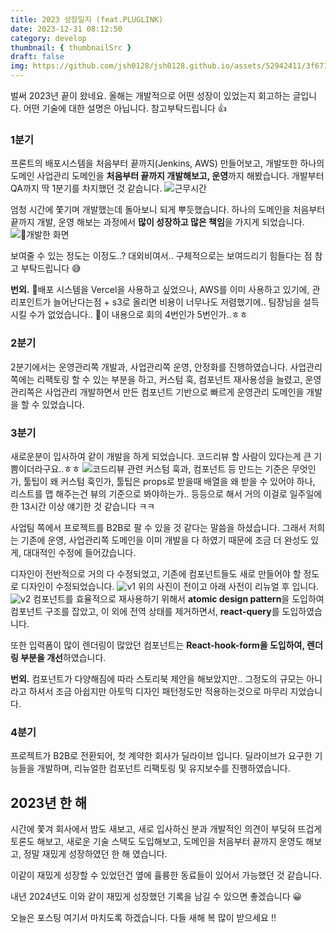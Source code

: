 ```yaml
---
title: 2023 성장일지 (feat.PLUGLINK)
date: 2023-12-31 08:12:50
category: develop
thumbnail: { thumbnailSrc }
draft: false
img: https://github.com/jsh0128/jsh0128.github.io/assets/52942411/3f671d99-f653-4454-b346-7e89332a337a
---
```


벌써 2023년 끝이 왔네요. 올해는 개발적으로 어떤 성장이 있었는지 회고하는 글입니다. 어떤 기술에 대한 설명은 아닙니다. 참고부탁드립니다 👍

### 1분기

프론트의 배포시스템을 처음부터 끝까지(Jenkins, AWS) 만들어보고, 개발또한 하나의 도메인 사업관리 도메인을 **처음부터 끝까지 개발해보고, 운영**까지 해봤습니다. 개발부터 QA까지 딱 1분기를 차지했던 것 같습니다.
![근무시간](https://github.com/jsh0128/jsh0128.github.io/assets/52942411/c3ecb653-8b3c-4ac0-9c48-b297b279b82b)

엄청 시간에 쫓기며 개발했는데 돌아보니 되게 뿌듯했습니다. 하나의 도메인을 처음부터 끝까지 개발, 운영 해보는 과정에서 **많이 성장하고 많은 책임**을 가지게 되었습니다.
![개발한 화면](https://github.com/jsh0128/jsh0128.github.io/assets/52942411/d4a61fbd-1625-41f7-8145-6f926a4e1f31)

보여줄 수 있는 정도는 이정도..? 대외비여서.. 구체적으로는 보여드리기 힘들다는 점 참고 부탁드립니다 😅

**번외.** 배포 시스템을 Vercel을 사용하고 싶었으나, AWS를 이미 사용하고 있기에, 관리포인트가 늘어난다는점 + s3로 올리면 비용이 너무나도 저렴했기에.. 팀장님을 설득시킬 수가 없었습니다.. 이 내용으로 회의 4번인가 5번인가..ㅎㅎ

### 2분기

2분기에서는 운영관리쪽 개발과, 사업관리쪽 운영, 안정화를 진행하였습니다. 사업관리쪽에는 리팩토링 할 수 있는 부분을 하고, 커스텀 훅, 컴포넌트 재사용성을 늘렸고, 운영관리쪽은 사업관리 개발하면서 만든 컴포넌트 기반으로 빠르게 운영관리 도메인을 개발을 할 수 있었습니다.

### 3분기

새로운분이 입사하여 같이 개발을 하게 되었습니다. 코드리뷰 할 사람이 있다는게 큰 기쁨이더라구요..ㅎㅎ
![코드리뷰 관련](https://github.com/jsh0128/jsh0128.github.io/assets/52942411/817be785-ff54-498a-af3a-df91b096384e)
커스텀 훅과, 컴포넌트 등 만드는 기준은 무엇인가, 툴팁이 왜 커스텀 훅인가, 툴팁은 props로 받을때 배열을 왜 받을 수 있어야 하나, 리스트를 맵 해주는건 뷰의 기준으로 봐야하는가.. 등등으로 해서 거의 이걸로 일주일에 한 13시간 이상 얘기한 것 같습니다 ㅋㅋ

사업팀 쪽에서 프로젝트를 B2B로 팔 수 있을 것 같다는 말씀을 하셨습니다. 그래서 저희는 기존에 운영, 사업관리쪽 도메인을 이미 개발을 다 하였기 때문에 조금 더 완성도 있게, 대대적인 수정에 들어갔습니다.

디자인이 전반적으로 거의 다 수정되었고, 기존에 컴포넌트들도 새로 만들어야 할 정도로 디자인이 수정되었습니다.
![v1](https://github.com/jsh0128/jsh0128.github.io/assets/52942411/b47782f4-90fd-43af-85b5-8546d36daab6)
위의 사진이 전이고 아래 사전이 리뉴얼 후 입니다.
![v2](https://github.com/jsh0128/jsh0128.github.io/assets/52942411/8c55ae3a-887b-453f-8a8f-3d3c533525e1)
컴포넌트를 효율적으로 재사용하기 위해서 **atomic design pattern**을 도입하여 컴포넌트 구조를 잡았고, 이 외에 전역 상태를 제거하면서, **react-query**를 도입하였습니다.

또한 입력폼이 많이 렌더링이 많았던 컴포넌트는 **React-hook-form을 도입하여, 렌더링 부분을 개선**하였습니다.

**번외.** 컴포넌트가 다양해짐에 따라 스토리북 제안을 해보았지만.. 그정도의 규모는 아니라고 하셔서 조금 아쉽지만 아토믹 디자인 패턴정도만 적용하는것으로 마무리 지었습니다.

### 4분기

프로젝트가 B2B로 전환되어, 첫 계약한 회사가 딜라이브 입니다. 딜라이브가 요구한 기능들을 개발하며, 리뉴얼한 컴포넌트 리팩토링 및 유지보수를 진행하였습니다.

## 2023년 한 해

시간에 쫓겨 회사에서 밤도 새보고, 새로 입사하신 분과 개발적인 의견이 부딪혀 뜨겁게 토론도 해보고, 새로운 기술 스택도 도입해보고, 도메인을 처음부터 끝까지 운영도 해보고, 정말 재밌게 성장하였던 한 해 였습니다.

이같이 재밌게 성장할 수 있었던건 옆에 휼륭한 동료들이 있어서 가능했던 것 같습니다.

내년 2024년도 이와 같이 재밌게 성장했던 기록을 남길 수 있으면 좋겠습니다 😀

오늘은 포스팅 여기서 마치도록 하겠습니다. 다들 새해 복 많이 받으세요 !!
